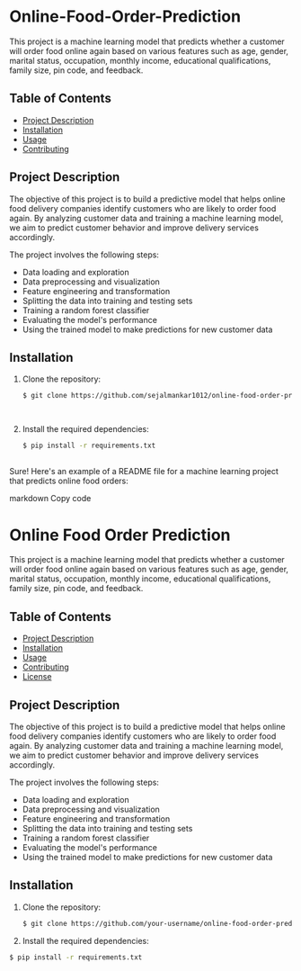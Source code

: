 # Online-Food-Order-Prediction
This project is a machine learning model that predicts whether a customer will order food online again based on various features such as age, gender, marital status, occupation, monthly income, educational qualifications, family size, pin code, and feedback.

## Table of Contents

- [Project Description](#project-description)
- [Installation](#installation)
- [Usage](#usage)
- [Contributing](#contributing)


## Project Description

The objective of this project is to build a predictive model that helps online food delivery companies identify customers who are likely to order food again. By analyzing customer data and training a machine learning model, we aim to predict customer behavior and improve delivery services accordingly.

The project involves the following steps:
- Data loading and exploration
- Data preprocessing and visualization
- Feature engineering and transformation
- Splitting the data into training and testing sets
- Training a random forest classifier
- Evaluating the model's performance
- Using the trained model to make predictions for new customer data

## Installation

1. Clone the repository:
   ```bash
   $ git clone https://github.com/sejalmankar1012/online-food-order-prediction.git

 
 1. Install the required dependencies:
     ```bash
     $ pip install -r requirements.txt
##
Sure! Here's an example of a README file for a machine learning project that predicts online food orders:

markdown
Copy code
# Online Food Order Prediction

This project is a machine learning model that predicts whether a customer will order food online again based on various features such as age, gender, marital status, occupation, monthly income, educational qualifications, family size, pin code, and feedback.

## Table of Contents

- [Project Description](#project-description)
- [Installation](#installation)
- [Usage](#usage)
- [Contributing](#contributing)
- [License](#license)

## Project Description

The objective of this project is to build a predictive model that helps online food delivery companies identify customers who are likely to order food again. By analyzing customer data and training a machine learning model, we aim to predict customer behavior and improve delivery services accordingly.

The project involves the following steps:
- Data loading and exploration
- Data preprocessing and visualization
- Feature engineering and transformation
- Splitting the data into training and testing sets
- Training a random forest classifier
- Evaluating the model's performance
- Using the trained model to make predictions for new customer data

## Installation

1. Clone the repository:
   ```bash
   $ git clone https://github.com/your-username/online-food-order-prediction.git
   
2. Install the required dependencies:
  ```bash
$ pip install -r requirements.txt
